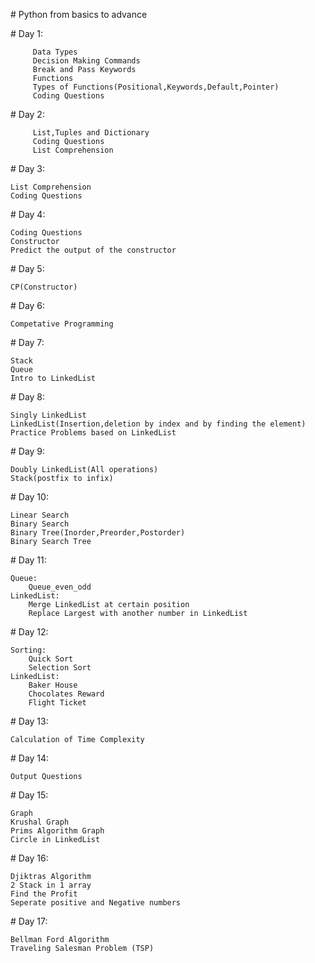 
﻿# Python from basics to advance
 
﻿# Day 1:
 
         Data Types
         Decision Making Commands
         Break and Pass Keywords
         Functions
         Types of Functions(Positional,Keywords,Default,Pointer)
         Coding Questions
				 
﻿# Day 2:
 
         List,Tuples and Dictionary
         Coding Questions
         List Comprehension
	 
﻿# Day 3:
 
	List Comprehension
	Coding Questions

﻿# Day 4:
 
 	Coding Questions
	Constructor
	Predict the output of the constructor	
	
﻿# Day 5:
 
 	CP(Constructor)
 
﻿# Day 6:
 
 	Competative Programming
 
﻿# Day 7:
 
 	Stack
	Queue
	Intro to LinkedList
 
﻿# Day 8:
 
 	Singly LinkedList
	LinkedList(Insertion,deletion by index and by finding the element)
	Practice Problems based on LinkedList
	
﻿# Day 9:
 
 	Doubly LinkedList(All operations)
	Stack(postfix to infix)
	
﻿# Day 10:
 
 	Linear Search
	Binary Search
	Binary Tree(Inorder,Preorder,Postorder)
	Binary Search Tree
	
﻿# Day 11:
 	
	Queue:
		Queue_even_odd
	LinkedList:
		Merge LinkedList at certain position
		Replace Largest with another number in LinkedList
 
﻿# Day 12:

 	Sorting:
		Quick Sort
		Selection Sort
	LinkedList:
		Baker House
		Chocolates Reward
		Flight Ticket 
 
﻿# Day 13:
 
 	Calculation of Time Complexity
 
﻿# Day 14:
 
 	Output Questions
	
﻿# Day 15:
 
 	Graph
	Krushal Graph
	Prims Algorithm Graph
	Circle in LinkedList
 
﻿# Day 16:

 	Djiktras Algorithm
	2 Stack in 1 array
 	Find the Profit
	Seperate positive and Negative numbers

﻿# Day 17:

 	Bellman Ford Algorithm
  	Traveling Salesman Problem (TSP)
